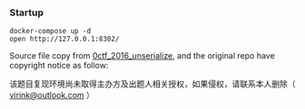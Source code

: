 ### Startup

    docker-compose up -d
    open http://127.0.0.1:8302/

Source file copy from [0ctf_2016_unserialize](https://github.com/CTFTraining/0ctf_2016_unserialize), and the original repo have copyright notice as follow:

该题目复现环境尚未取得主办方及出题人相关授权，如果侵权，请联系本人删除（ virink@outlook.com ）